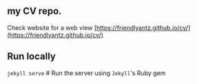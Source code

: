 ## my CV repo.

Check website for a web view
[https://friendlyantz.github.io/cv/](https://friendlyantz.github.io/cv/)

## Run locally

`jekyll serve` # Run the server using `Jekyll`'s Ruby gem
